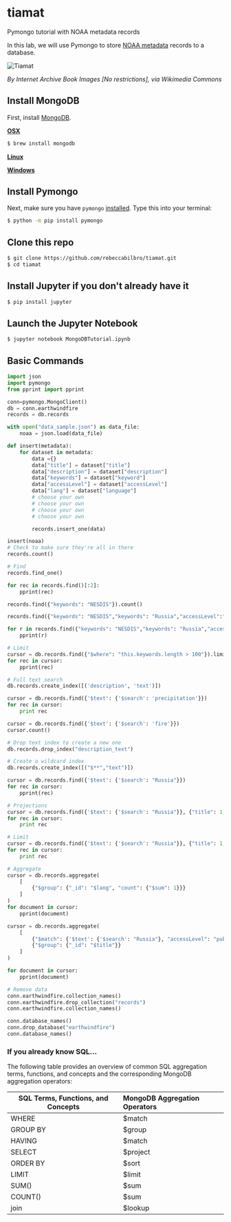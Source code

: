# tiamat
Pymongo tutorial with NOAA metadata records

In this lab, we will use Pymongo to store [NOAA metadata](https://data.noaa.gov/data.json) records to a database.

![Tiamat](https://github.com/rebeccabilbro/tiamat/blob/master/images/tiamat.jpg)  

_By Internet Archive Book Images [No restrictions], via Wikimedia Commons_


## Install MongoDB
First, install [MongoDB](https://docs.mongodb.org/manual/administration/install-community/).

[__OSX__](https://docs.mongodb.org/manual/tutorial/install-mongodb-on-os-x/)    
```bash
$ brew install mongodb
```

[__Linux__](https://docs.mongodb.org/manual/administration/install-on-linux/)    

[__Windows__](https://docs.mongodb.org/manual/tutorial/install-mongodb-on-windows/)    

## Install Pymongo
Next, make sure you have `pymongo` [installed](https://api.mongodb.org/python/current/installation.html). Type this into your terminal:

```bash
$ python -m pip install pymongo
```

## Clone this repo  

```bash
$ git clone https://github.com/rebeccabilbro/tiamat.git
$ cd tiamat
```

## Install Jupyter if you don't already have it

```bash
$ pip install jupyter
```

## Launch the Jupyter Notebook

```bash
$ jupyter notebook MongoDBTutorial.ipynb
```


## Basic Commands
```python
import json
import pymongo
from pprint import pprint

conn=pymongo.MongoClient()
db = conn.earthwindfire
records = db.records

with open("data_sample.json") as data_file:    
    noaa = json.load(data_file)

def insert(metadata):
    for dataset in metadata:
        data ={}
        data["title"] = dataset["title"]
        data["description"] = dataset["description"]
        data["keywords"] = dataset["keyword"]
        data["accessLevel"] = dataset["accessLevel"]
        data["lang"] = dataset["language"]
        # choose your own
        # choose your own
        # choose your own
        # choose your own

        records.insert_one(data)

insert(noaa)
# Check to make sure they're all in there
records.count()

# Find
records.find_one()

for rec in records.find()[:2]:
    pprint(rec)

records.find({"keywords": "NESDIS"}).count()

records.find({"keywords": "NESDIS","keywords": "Russia","accessLevel":"public"}).count()

for r in records.find({"keywords": "NESDIS","keywords": "Russia","accessLevel":"public"}):
    pprint(r)

# Limit
cursor = db.records.find({"$where": "this.keywords.length > 100"}).limit(2);
for rec in cursor:
    pprint(rec)

# Full text search
db.records.create_index([('description', 'text')])

cursor = db.records.find({'$text': {'$search': 'precipitation'}})
for rec in cursor:
    print rec

cursor = db.records.find({'$text': {'$search': 'fire'}})
cursor.count()

# Drop text index to create a new one
db.records.drop_index("description_text")

# Create a wildcard index
db.records.create_index([("$**","text")])

cursor = db.records.find({'$text': {'$search': "Russia"}})
for rec in cursor:
    pprint(rec)

# Projections
cursor = db.records.find({'$text': {'$search': "Russia"}}, {"title": 1,"_id":0 })
for rec in cursor:
    print rec

# Limit
cursor = db.records.find({'$text': {'$search': "Russia"}}, {"title": 1,"_id":0 }).limit(2)
for rec in cursor:
    print rec

# Aggregate
cursor = db.records.aggregate(
    [
        {"$group": {"_id": "$lang", "count": {"$sum": 1}}}
    ]
)
for document in cursor:
    pprint(document)

cursor = db.records.aggregate(
    [
        {"$match": {'$text': {'$search': "Russia"}, "accessLevel": "public"}},
        {"$group": {"_id": "$title"}}
    ]
)

for document in cursor:
    pprint(document)

# Remove data
conn.earthwindfire.collection_names()
conn.earthwindfire.drop_collection("records")
conn.earthwindfire.collection_names()

conn.database_names()
conn.drop_database("earthwindfire")
conn.database_names()
```


### If you already know SQL...

The following table provides an overview of common SQL aggregation terms, functions, and concepts and the corresponding MongoDB aggregation operators:    

| SQL Terms, Functions, and Concepts  | MongoDB Aggregation Operators  |
| ----------------------------------  |:-------------------------------|
| WHERE                               | $match                         |
| GROUP BY                            | $group                         |
| HAVING                              | $match                         |
| SELECT	                            | $project                       |
| ORDER BY	                          | $sort                          |
| LIMIT                               | $limit                         |
| SUM()   	                          | $sum                           |
| COUNT()	                            | $sum                           |
| join	                              | $lookup                        |
